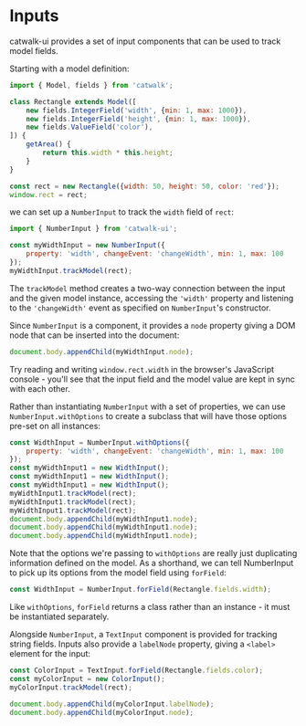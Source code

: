 # Inputs

catwalk-ui provides a set of input components that can be used to track model fields.

Starting with a model definition:

```javascript
import { Model, fields } from 'catwalk';

class Rectangle extends Model([
    new fields.IntegerField('width', {min: 1, max: 1000}),
    new fields.IntegerField('height', {min: 1, max: 1000}),
    new fields.ValueField('color'),
]) {
    getArea() {
        return this.width * this.height;
    }
}

const rect = new Rectangle({width: 50, height: 50, color: 'red'});
window.rect = rect;
```

we can set up a `NumberInput` to track the `width` field of `rect`:

```javascript
import { NumberInput } from 'catwalk-ui';

const myWidthInput = new NumberInput({
    property: 'width', changeEvent: 'changeWidth', min: 1, max: 100
});
myWidthInput.trackModel(rect);
```

The `trackModel` method creates a two-way connection between the input and the given model instance, accessing the `'width'` property and listening to the `'changeWidth'` event as specified on `NumberInput`'s constructor.

Since `NumberInput` is a component, it provides a `node` property giving a DOM node that can be inserted into the document:

```javascript
document.body.appendChild(myWidthInput.node);
```

Try reading and writing `window.rect.width` in the browser's JavaScript console - you'll see that the input field and the model value are kept in sync with each other.

Rather than instantiating `NumberInput` with a set of properties, we can use `NumberInput.withOptions` to create a subclass that will have those options pre-set on all instances:

```javascript
const WidthInput = NumberInput.withOptions({
    property: 'width', changeEvent: 'changeWidth', min: 1, max: 100
});
const myWidthInput1 = new WidthInput();
const myWidthInput1 = new WidthInput();
const myWidthInput1 = new WidthInput();
myWidthInput1.trackModel(rect);
myWidthInput1.trackModel(rect);
myWidthInput1.trackModel(rect);
document.body.appendChild(myWidthInput1.node);
document.body.appendChild(myWidthInput1.node);
document.body.appendChild(myWidthInput1.node);
```

Note that the options we're passing to `withOptions` are really just duplicating information defined on the model. As a shorthand, we can tell NumberInput to pick up its options from the model field using `forField`:

```javascript
const WidthInput = NumberInput.forField(Rectangle.fields.width);
```

Like `withOptions`, `forField` returns a class rather than an instance - it must be instantiated separately.

Alongside `NumberInput`, a `TextInput` component is provided for tracking string fields. Inputs also provide a `labelNode` property, giving a `<label>` element for the input:

```javascript
const ColorInput = TextInput.forField(Rectangle.fields.color);
const myColorInput = new ColorInput();
myColorInput.trackModel(rect);

document.body.appendChild(myColorInput.labelNode);
document.body.appendChild(myColorInput.node);
```

